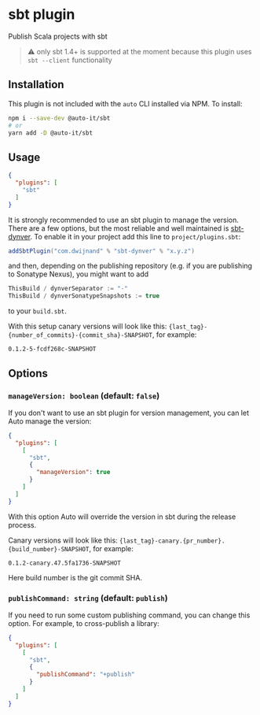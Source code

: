 # sbt plugin

Publish Scala projects with sbt

> :warning: only sbt 1.4+ is supported at the moment because this plugin uses `sbt --client` functionality

## Installation

This plugin is not included with the `auto` CLI installed via NPM. To install:

```bash
npm i --save-dev @auto-it/sbt
# or
yarn add -D @auto-it/sbt
```

## Usage

```json
{
  "plugins": [
    "sbt"
  ]
}
```

It is strongly recommended to use an sbt plugin to manage the version. There are a few options, but the most reliable and well maintained is [sbt-dynver](https://github.com/dwijnand/sbt-dynver). To enable it in your project add this line to `project/plugins.sbt`:

```scala
addSbtPlugin("com.dwijnand" % "sbt-dynver" % "x.y.z")
```

and then, depending on the publishing repository (e.g. if you are publishing to Sonatype Nexus), you might want to add

```scala
ThisBuild / dynverSeparator := "-"
ThisBuild / dynverSonatypeSnapshots := true
```

to your `build.sbt`.

With this setup canary versions will look like this: `{last_tag}-{number_of_commits}-{commit_sha}-SNAPSHOT`, for example:

```
0.1.2-5-fcdf268c-SNAPSHOT
```

## Options

### `manageVersion: boolean` (default: `false`)

If you don't want to use an sbt plugin for version management, you can let Auto manage the version:

```json
{
  "plugins": [
    [
      "sbt",
      {
        "manageVersion": true
      }
    ]
  ]
}
```

With this option Auto will override the version in sbt during the release process.

Canary versions will look like this: `{last_tag}-canary.{pr_number}.{build_number}-SNAPSHOT`, for example:

```
0.1.2-canary.47.5fa1736-SNAPSHOT
```

Here build number is the git commit SHA.

### `publishCommand: string` (default: `publish`)

If you need to run some custom publishing command, you can change this option. For example, to cross-publish a library:

```json
{
  "plugins": [
    [
      "sbt",
      {
        "publishCommand": "+publish"
      }
    ]
  ]
}
```
